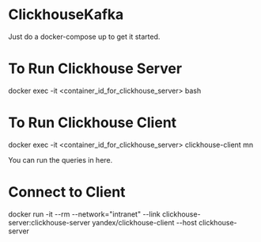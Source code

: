 # ClickhouseKafka

Just do a docker-compose up to get it started.

# To Run Clickhouse Server

docker exec -it <container_id_for_clickhouse_server> bash

# To Run Clickhouse Client

docker exec -it <container_id_for_clickhouse_server> clickhouse-client mn

You can run the queries in here.

# Connect to Client

docker run -it --rm --network="intranet" --link clickhouse-server:clickhouse-server yandex/clickhouse-client --host clickhouse-server
